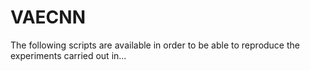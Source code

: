 # VAECNN
The following scripts are available in order to be able to reproduce the experiments carried out in...
